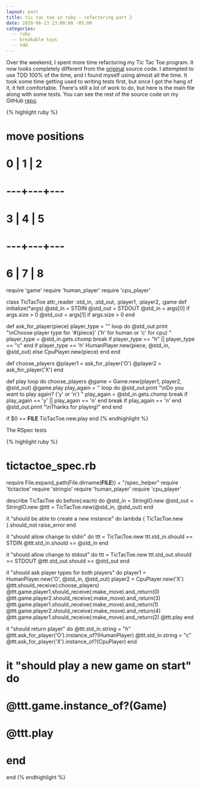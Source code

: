 ```yaml
---
layout: post
title: tic tac toe in ruby - refactoring part 2 
date: 2010-06-13 23:00:00 -05:00
categories:
  -- ruby
  -- breakable toys
  -- tdd
---
```


Over the weekend, I spent more time refactoring my Tic Tac Toe program.  It now looks completely different from the [original](http://skim.la/2010/03/15/tic-tac-toe-in-ruby-and-javascript) source code.  I attempted to use TDD 100% of the time, and I found myself using almost all the time.  It took some time getting used to writing tests first, but once I got the hang of it, it felt comfortable.  There's still a lot of work to do, but here is the main file along with some tests.  You can see the rest of the source code on my GitHub [repo](http://github.com/sl4m/tic_tac_toe_ruby). 

{% highlight ruby %}
# move positions
#
#  0 | 1 | 2
# ---+---+---
#  3 | 4 | 5
# ---+---+---
#  6 | 7 | 8

require 'game'
require 'human_player'
require 'cpu_player'

class TicTacToe
  attr_reader :std_in, :std_out, :player1, :player2, :game
  def initialize(*args)
    @std_in = STDIN
    @std_out = STDOUT
    @std_in = args[0] if args.size > 0
    @std_out = args[1] if args.size > 0
  end

  def ask_for_player(piece)
    player_type = ""
    loop do
      @std_out.print "\nChoose player type for '#{piece}' ('h' for human or 'c' for cpu) "
      player_type = @std_in.gets.chomp
      break if player_type == "h" || player_type == "c"
    end
    if player_type == 'h'
      HumanPlayer.new(piece, @std_in, @std_out)
    else
      CpuPlayer.new(piece)
    end
  end

  def choose_players
    @player1 = ask_for_player('O')
    @player2 = ask_for_player('X')
  end
  
  def play
    loop do
      choose_players
      @game = Game.new(player1, player2, @std_out)
      @game.play
      play_again = ''
      loop do
        @std_out.print "\nDo you want to play again? ('y' or 'n') "
        play_again = @std_in.gets.chomp
        break if play_again == 'y' || play_again == 'n'
      end
      break if play_again == 'n'
    end
    @std_out.print "\nThanks for playing!"
  end
end

if $0 == __FILE__
  TicTacToe.new.play
end
{% endhighlight %}

The RSpec tests

{% highlight ruby %}
# tictactoe_spec.rb
require File.expand_path(File.dirname(__FILE__)) + "/spec_helper"
require 'tictactoe'
require 'stringio'
require 'human_player'
require 'cpu_player'

describe TicTacToe do
  before(:each) do
    @std_in = StringIO.new
    @std_out = StringIO.new
    @ttt = TicTacToe.new(@std_in, @std_out)
  end
  
  it "should be able to create a new instance" do
    lambda { TicTacToe.new }.should_not raise_error
  end

  it "should allow change to stdin" do
    ttt = TicTacToe.new
    ttt.std_in.should == STDIN
    @ttt.std_in.should == @std_in
  end

  it "should allow change to stdout" do
    ttt = TicTacToe.new
    ttt.std_out.should == STDOUT
    @ttt.std_out.should == @std_out
  end

  it "should ask player types for both players" do
    player1 = HumanPlayer.new('O', @std_in, @std_out)
    player2 = CpuPlayer.new('X')
    @ttt.should_receive(:choose_players)
    @ttt.game.player1.should_receive(:make_move).and_return(0)
    @ttt.game.player2.should_receive(:make_move).and_return(3)
    @ttt.game.player1.should_receive(:make_move).and_return(1)
    @ttt.game.player2.should_receive(:make_move).and_return(4)
    @ttt.game.player1.should_receive(:make_move).and_return(2)
    @ttt.play
  end

  it "should return player" do
    @ttt.std_in.string = "h"
    @ttt.ask_for_player('O').instance_of?(HumanPlayer)
    @ttt.std_in.string = "c"
    @ttt.ask_for_player('X').instance_of?(CpuPlayer)
  end

#  it "should play a new game on start" do
#    @ttt.game.instance_of?(Game)
#    @ttt.play
#  end
end
{% endhighlight %}

